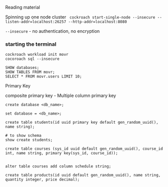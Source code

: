 Reading material


Spinning up one node cluster
` cockroach start-single-node --insecure --listen-addr=localhost:26257 --http-addr=localhost:8080`

`--insecure` - no authentication, no encryption


### starting the terminal
```
cockroach workload init movr
cocoroach sql --insecure
```

```
SHOW databases;
SHOW TABLES FROM movr;
SELECT * FROM movr.users LIMIT 10;
```

Primary Key

composite primary key - Multiple column primary key

```
create database <db_name>;

set database = <db_name>;

create table students(id uuid primary key default gen_random_uuid(), name string);

# to show schema
show create students;

create table courses (sys_id uuid default gen_random_uuid(), course_id int, name string, primary key(sys_id, course_id));


alter table courses add column schedule string;

create table products(id uuid default gen_random_uuid(), name string, quantity integer, price decimal);
```
